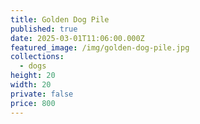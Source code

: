 ```yaml
---
title: Golden Dog Pile
published: true
date: 2025-03-01T11:06:00.000Z
featured_image: /img/golden-dog-pile.jpg
collections:
  - dogs
height: 20
width: 20
private: false
price: 800
---
```

